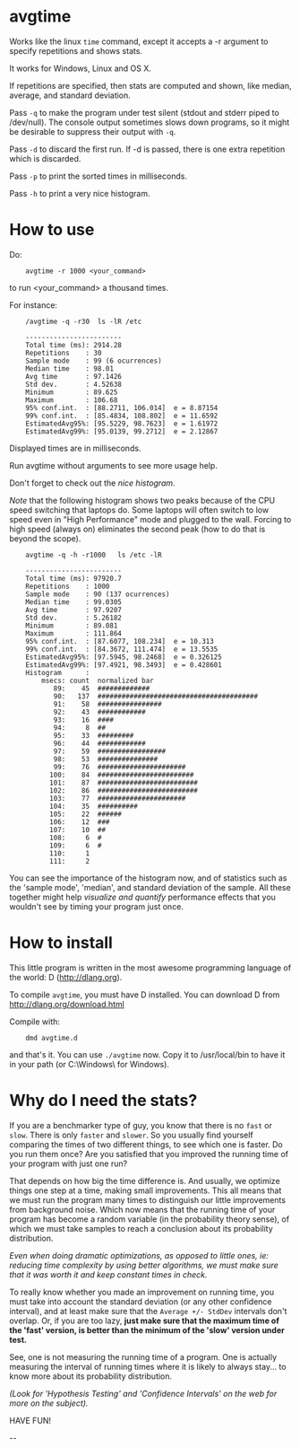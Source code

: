 avgtime
=======

Works like the linux `time` command, except it accepts a -r argument to
specify repetitions and shows stats.

It works for Windows, Linux and OS X.

If repetitions are specified, then stats are computed and shown, like
median, average, and standard deviation.

Pass `-q` to make the program under test silent (stdout and stderr 
piped to /dev/null). The console output sometimes slows down programs,
so it might be desirable to suppress their output with `-q`.

Pass `-d` to discard the first run. If -d is passed, there is one extra
repetition which is discarded.

Pass `-p` to print the sorted times in milliseconds.

Pass `-h` to print a very nice histogram.

How to use
==========

Do:

        avgtime -r 1000 <your_command>

to run <your_command> a thousand times. 

For instance:

        /avgtime -q -r30  ls -lR /etc

        ------------------------
        Total time (ms): 2914.28
        Repetitions    : 30
        Sample mode    : 99 (6 ocurrences)
        Median time    : 98.01
        Avg time       : 97.1426
        Std dev.       : 4.52638
        Minimum        : 89.625
        Maximum        : 106.68
        95% conf.int.  : [88.2711, 106.014]  e = 8.87154
        99% conf.int.  : [85.4834, 108.802]  e = 11.6592
        EstimatedAvg95%: [95.5229, 98.7623]  e = 1.61972
        EstimatedAvg99%: [95.0139, 99.2712]  e = 2.12867

Displayed times are in milliseconds.

Run avgtime without arguments to see more usage help.

Don't forget to check out the *nice histogram*.

*Note* that the following histogram shows two peaks because
of the CPU speed switching that laptops do. Some laptops
will often switch to low speed even in "High Performance" mode
and plugged to the wall. Forcing to high speed (always on)
eliminates the second peak (how to do that is beyond the scope).

        avgtime -q -h -r1000   ls /etc -lR

        ------------------------
        Total time (ms): 97920.7
        Repetitions    : 1000
        Sample mode    : 90 (137 ocurrences)
        Median time    : 99.0305
        Avg time       : 97.9207
        Std dev.       : 5.26182
        Minimum        : 89.081
        Maximum        : 111.864
        95% conf.int.  : [87.6077, 108.234]  e = 10.313
        99% conf.int.  : [84.3672, 111.474]  e = 13.5535
        EstimatedAvg95%: [97.5945, 98.2468]  e = 0.326125
        EstimatedAvg99%: [97.4921, 98.3493]  e = 0.428601
        Histogram      :
            msecs: count  normalized bar
               89:    45  #############
               90:   137  ########################################
               91:    58  ################
               92:    43  ############
               93:    16  ####
               94:     8  ##
               95:    33  #########
               96:    44  ############
               97:    59  #################
               98:    53  ###############
               99:    76  ######################
              100:    84  ########################
              101:    87  #########################
              102:    86  #########################
              103:    77  ######################
              104:    35  ##########
              105:    22  ######
              106:    12  ###
              107:    10  ##
              108:     6  #
              109:     6  #
              110:     1  
              111:     2  

You can see the importance of the histogram now, and of
statistics such as the 'sample mode', 'median', and
standard deviation of the sample. All these together might
help *visualize and quantify* performance effects that you 
wouldn't see by timing your program just once.


How to install
==============

This little program is written in the most awesome programming language 
of the world: D  (http://dlang.org).

To compile `avgtime`, you must have D installed. You can download D
from http://dlang.org/download.html 

Compile with:
 
        dmd avgtime.d

and that's it. You can use `./avgtime` now. Copy it to /usr/local/bin
to have it in your path (or C:\Windows\ for Windows).


Why do I need the stats?
========================

If you are a benchmarker type of guy, you know that there is no `fast`
or `slow`. There is only `faster` and `slower`. So you usually find
yourself comparing the times of two different things, to see which
one is faster. Do you run them once? Are you satisfied that you
improved the running time of your program with just one run?

That depends on how big the time difference is. And usually, we
optimize things one step at a time, making small improvements.
This all means that we must run the program many times to distinguish
our little improvements from background noise. Which
now means that the running time of your program has become
a random variable (in the probability theory sense), of which
we must take samples to reach a conclusion about its 
probability distribution.

_Even when doing dramatic optimizations, as opposed to little ones,
ie: reducing time complexity by using better algorithms,
we must make sure that it was worth it and keep constant 
times in check._


To really know whether you made an improvement on running time,
you must take into account the standard deviation (or any other
confidence interval), and at least make sure that 
the `Average +/- StdDev` intervals don't overlap.
   Or, if you are too lazy, **just make sure that the maximum time
of the 'fast' version, is better than the minimum of the 'slow' 
version under test.**

See, one is not measuring the running time of a program. One is
actually measuring the interval of running times where it 
is likely to always stay... to know more about its probability 
distribution.


_(Look for 'Hypothesis Testing' and 'Confidence Intervals' on the web 
for more on the subject)._



HAVE FUN!

--



